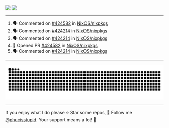 ![](https://github-readme-stats.vercel.app/api?username=phucisstupid&show_icons=true&theme=catppuccin_mocha)
![](https://streak-stats.demolab.com?user=phucisstupid&theme=catppuccin_mocha)

---

<!--START_SECTION:activity-->
1. 🗣 Commented on [#424582](https://github.com/NixOS/nixpkgs/pull/424582#issuecomment-3067107481) in [NixOS/nixpkgs](https://github.com/NixOS/nixpkgs)
2. 🗣 Commented on [#424214](https://github.com/NixOS/nixpkgs/pull/424214#issuecomment-3065392299) in [NixOS/nixpkgs](https://github.com/NixOS/nixpkgs)
3. 🗣 Commented on [#424214](https://github.com/NixOS/nixpkgs/pull/424214#issuecomment-3065339710) in [NixOS/nixpkgs](https://github.com/NixOS/nixpkgs)
4. 💪 Opened PR [#424582](https://github.com/NixOS/nixpkgs/pull/424582) in [NixOS/nixpkgs](https://github.com/NixOS/nixpkgs)
5. 🗣 Commented on [#424214](https://github.com/NixOS/nixpkgs/pull/424214#issuecomment-3064631584) in [NixOS/nixpkgs](https://github.com/NixOS/nixpkgs)
<!--END_SECTION:activity-->

---

<picture>
  <source media="(prefers-color-scheme: dark)" srcset="https://raw.githubusercontent.com/phucisstupid/phucisstupid/output/github-contribution-grid-snake-dark.svg">
  <source media="(prefers-color-scheme: light)" srcset="https://raw.githubusercontent.com/phucisstupid/phucisstupid/output/github-contribution-grid-snake.svg">
  <img alt="GitHub Contribution Grid Snake" src="https://raw.githubusercontent.com/phucisstupid/phucisstupid/output/github-contribution-grid-snake.svg">
</picture>

---

If you enjoy what I do please ⭐ Star some repos, 👤 Follow me [@phucisstupid](https://github.com/phucisstupid). Your support means a lot! 💙

